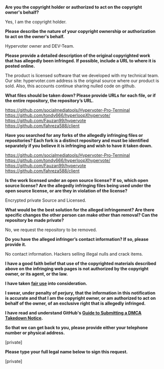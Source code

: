 **Are you the copyright holder or authorized to act on the copyright owner's behalf?**

Yes, I am the copyright holder.

**Please describe the nature of your copyright ownership or authorization to act on the owner's behalf.**

Hypervoter owner and DEV-Team.

**Please provide a detailed description of the original copyrighted work that has allegedly been infringed. If possible, include a URL to where it is posted online.**

The product is licensed software that we developed with my technical team. Our site: hypervoter.com address is the original source where our product is sold. Also, this accounts continue sharing nulled code on github.

**What files should be taken down? Please provide URLs for each file, or if the entire repository, the repository’s URL.**

https://github.com/socialmediatools/Hypervoter-Pro-Terminal  
https://github.com/tondy666/hyperloopXhypervote/  
https://github.com/Fauzan99/hypervote  
https://github.com/fahreza588/client  

**Have you searched for any forks of the allegedly infringing files or repositories? Each fork is a distinct repository and must be identified separately if you believe it is infringing and wish to have it taken down.**

https://github.com/socialmediatools/Hypervoter-Pro-Terminal  
https://github.com/tondy666/hyperloopXhypervote/  
https://github.com/Fauzan99/hypervote  
https://github.com/fahreza588/client  

**Is the work licensed under an open source license? If so, which open source license? Are the allegedly infringing files being used under the open source license, or are they in violation of the license?**

Encrypted private Source and Licensed.

**What would be the best solution for the alleged infringement? Are there specific changes the other person can make other than removal? Can the repository be made private?**

No, we request the repository to be removed.

**Do you have the alleged infringer’s contact information? If so, please provide it.**

No contact information. Hackers selling illegal nulls and crack items.

**I have a good faith belief that use of the copyrighted materials described above on the infringing web pages is not authorized by the copyright owner, or its agent, or the law.**

**I have taken <a href="https://www.lumendatabase.org/topics/22">fair use</a> into consideration.**

**I swear, under penalty of perjury, that the information in this notification is accurate and that I am the copyright owner, or am authorized to act on behalf of the owner, of an exclusive right that is allegedly infringed.**

**I have read and understand GitHub's <a href="https://help.github.com/articles/guide-to-submitting-a-dmca-takedown-notice/">Guide to Submitting a DMCA Takedown Notice</a>.**

**So that we can get back to you, please provide either your telephone number or physical address.**

[private]  

**Please type your full legal name below to sign this request.**

[private]  

